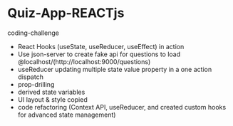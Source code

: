 # Quiz-App-REACTjs
 coding-challenge

* React Hooks (useState, useReducer, useEffect) in action
* Use json-server to create fake api for questions to load @localhost/(http://localhost:9000/questions)
* useReducer updating multiple state value property in a one action dispatch
* prop-drilling
* derived state variables
* UI layout & style copied
* code refactoring (Context API, useReducer, and created custom hooks for advanced state management)
